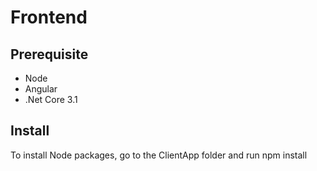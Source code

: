 # Frontend

## Prerequisite
* Node
* Angular 
* .Net Core 3.1 

## Install 

To install Node packages, go to the ClientApp folder and run
npm install
